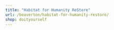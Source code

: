 ```yaml
---
title: "Habitat for Humanity ReStore"
url: /beaverton/habitat-for-humanity-restore/
shop: doityourself
---
```

